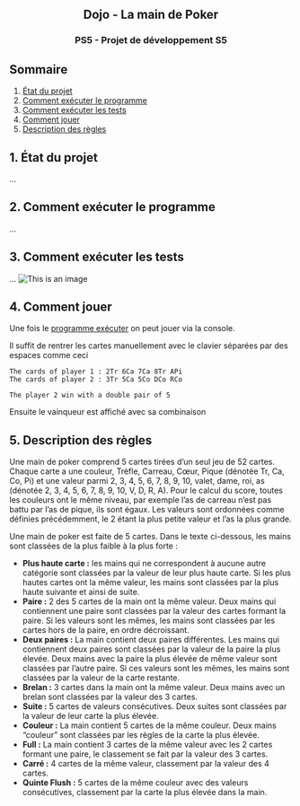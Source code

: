 <h2 align="center">Dojo - La main de Poker</h2>
<h3 align="center">PS5 - Projet de développement S5</h3>

## Sommaire
1. [État du projet](#1-tat-du-projet)
2. [Comment exécuter le programme](#2-comment-excuter-le-programme)
3. [Comment exécuter les tests](#3-comment-excuter-les-tests)
4. [Comment jouer](#4-comment-jouer)
5. [Description des règles](#5-description-des-rgles)

## 1. État du projet
...

## 2. Comment exécuter le programme
...

## 3. Comment exécuter les tests
...
![This is an image](https://previews.dropbox.com/p/thumb/ABtAQsSi-j6E_Gkpv1iAW_RLuNk-_LeP29reKNWPJILc1BChAbBPvmainecihQKaukq_d_hOtm0ISzzobpQrdRAxQ3YJY02yP73_SRLo0hiQehndaOP5Ez4ElO8g5tTp1IW-cg__tE9r7E-Y1MgqjhSr5u2kNSoehZQo8dUjk8tYlVCtgkFCsJPEIUetoEN2Ze1MH7YVZGzBQROO7us0Nct8iniApt6AL6Rv0j-P7U4TFaHKX8rWVWOuLI4HIagWCjKMWIW67yeYSEx9z0eP73fvL6hZRDu5HVgJRgeWXmlPJCf8rqWwztZcNYS0WwVmjoMbF21UXcrdUAFvfBPjhb3e_WBCcwXn8MAwdm1Pnrm5pXYMvgIYdE5iY3YRq0uksuU/p.jpeg)
## 4. Comment jouer
Une fois le [programme exécuter](#2-comment-excuter-le-programme) on peut jouer via la console.

Il suffit de rentrer les cartes manuellement avec le clavier séparées par des espaces comme ceci 
```
The cards of player 1 : 2Tr 6Ca 7Ca 8Tr APi
The cards of player 2 : 3Tr 5Ca 5Co DCo RCo

The player 2 win with a double pair of 5
```
Ensuite le vainqueur est affiché avec sa combinaison

## 5. Description des règles
Une main de poker comprend 5 cartes tirées d’un seul jeu de 52 cartes. Chaque carte a une couleur, Trèfle, Carreau, Cœur, Pique (dénotée Tr, Ca, Co, Pi) et une valeur parmi 2, 3, 4, 5, 6, 7, 8, 9, 10, valet, dame, roi, as (dénotée 2, 3, 4, 5, 6, 7, 8, 9, 10, V, D, R, A). Pour le calcul du score, toutes les couleurs ont le même niveau, par exemple l’as de carreau n’est pas battu par l’as de pique, ils sont égaux. Les valeurs sont ordonnées comme définies précédemment, le 2 étant la plus petite valeur et l’as la plus grande.

Une main de poker est faite de 5 cartes. Dans le texte ci-dessous, les mains sont classées de la plus faible à la plus forte :
* **Plus haute carte :** les mains qui ne correspondent à aucune autre catégorie sont classées par la valeur de leur plus haute carte. Si les plus hautes cartes ont la même valeur, les mains sont classées par la plus haute suivante et ainsi de suite.
* **Paire :** 2 des 5 cartes de la main ont la même valeur. Deux mains qui contiennent une paire sont classées par la valeur des cartes formant la paire. Si les valeurs sont les mêmes, les mains sont classées par les cartes hors de la paire, en ordre décroissant.
* **Deux paires :** La main contient deux paires différentes. Les mains qui contiennent deux paires sont classées par la valeur de la paire la plus élevée. Deux mains avec la paire la plus élevée de même valeur sont classées par l’autre paire. Si ces valeurs sont les mêmes, les mains sont classées par la valeur de la carte restante.
* **Brelan :** 3 cartes dans la main ont la même valeur. Deux mains avec un brelan sont classées par la valeur des 3 cartes.
* **Suite :** 5 cartes de valeurs consécutives. Deux suites sont classées par la valeur de leur carte la plus élevée.
* **Couleur :** La main contient 5 cartes de la même couleur. Deux mains “couleur” sont classées par les règles de la carte la plus élevée.
* **Full :** La main contient 3 cartes de la même valeur avec les 2 cartes formant une paire, le classement se fait par la valeur des 3 cartes.
* **Carré :** 4 cartes de la même valeur, classement par la valeur des 4 cartes.
* **Quinte Flush :** 5 cartes de la même couleur avec des valeurs consécutives, classement par la carte la plus élevée dans la main.





